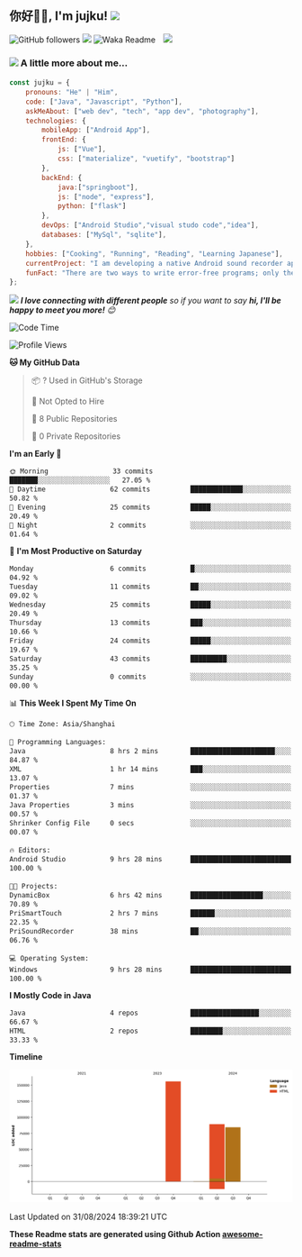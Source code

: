 <h2>你好🙏🏻, I'm jujku! <img src="https://media.giphy.com/media/12oufCB0MyZ1Go/giphy.gif" width="50"></h2>
<img align='right' src="https://media.giphy.com/media/M9gbBd9nbDrOTu1Mqx/giphy.gif" width="230">

![GitHub followers](https://img.shields.io/github/followers/jujku?label=Follow&style=social)
![](https://visitor-badge.glitch.me/badge?page_id=anmol098.anmol098)
![Waka Readme](https://github.com/anmol098/anmol098/workflows/Waka%20Readme/badge.svg)

### <img src="https://media.giphy.com/media/VgCDAzcKvsR6OM0uWg/giphy.gif" width="50"> A little more about me...  

```javascript
const jujku = {
    pronouns: "He" | "Him",
    code: ["Java", "Javascript", "Python"],
    askMeAbout: ["web dev", "tech", "app dev", "photography"],
    technologies: {
        mobileApp: ["Android App"],
        frontEnd: {
            js: ["Vue"],
            css: ["materialize", "vuetify", "bootstrap"]
        },
        backEnd: {
            java:["springboot"],
            js: ["node", "express"],
            python: ["flask"]
        },
        devOps: ["Android Studio","visual studo code","idea"],
        databases: ["MySql", "sqlite"],
    },
    hobbies: ["Cooking", "Running", "Reading", "Learning Japanese"],
    currentProject: "I am developing a native Android sound recorder application.",
    funFact: "There are two ways to write error-free programs; only the third one works"
};
```

<img src="https://media.giphy.com/media/LnQjpWaON8nhr21vNW/giphy.gif" width="60"> <em><b>I love connecting with different people</b> so if you want to say <b>hi, I'll be happy to meet you more!</b> 😊</em>


<!--START_SECTION:waka-->
![Code Time](http://img.shields.io/badge/Code%20Time-100%20hrs%2010%20mins-blue)

![Profile Views](http://img.shields.io/badge/Profile%20Views-0-blue)

**🐱 My GitHub Data** 

> 📦 ? Used in GitHub's Storage 
 > 
> 🚫 Not Opted to Hire
 > 
> 📜 8 Public Repositories 
 > 
> 🔑 0 Private Repositories 
 > 
**I'm an Early 🐤** 

```text
🌞 Morning                33 commits          ███████░░░░░░░░░░░░░░░░░░   27.05 % 
🌆 Daytime                62 commits          █████████████░░░░░░░░░░░░   50.82 % 
🌃 Evening                25 commits          █████░░░░░░░░░░░░░░░░░░░░   20.49 % 
🌙 Night                  2 commits           ░░░░░░░░░░░░░░░░░░░░░░░░░   01.64 % 
```
📅 **I'm Most Productive on Saturday** 

```text
Monday                   6 commits           █░░░░░░░░░░░░░░░░░░░░░░░░   04.92 % 
Tuesday                  11 commits          ██░░░░░░░░░░░░░░░░░░░░░░░   09.02 % 
Wednesday                25 commits          █████░░░░░░░░░░░░░░░░░░░░   20.49 % 
Thursday                 13 commits          ███░░░░░░░░░░░░░░░░░░░░░░   10.66 % 
Friday                   24 commits          █████░░░░░░░░░░░░░░░░░░░░   19.67 % 
Saturday                 43 commits          █████████░░░░░░░░░░░░░░░░   35.25 % 
Sunday                   0 commits           ░░░░░░░░░░░░░░░░░░░░░░░░░   00.00 % 
```


📊 **This Week I Spent My Time On** 

```text
🕑︎ Time Zone: Asia/Shanghai

💬 Programming Languages: 
Java                     8 hrs 2 mins        █████████████████████░░░░   84.87 % 
XML                      1 hr 14 mins        ███░░░░░░░░░░░░░░░░░░░░░░   13.07 % 
Properties               7 mins              ░░░░░░░░░░░░░░░░░░░░░░░░░   01.37 % 
Java Properties          3 mins              ░░░░░░░░░░░░░░░░░░░░░░░░░   00.57 % 
Shrinker Config File     0 secs              ░░░░░░░░░░░░░░░░░░░░░░░░░   00.07 % 

🔥 Editors: 
Android Studio           9 hrs 28 mins       █████████████████████████   100.00 % 

🐱‍💻 Projects: 
DynamicBox               6 hrs 42 mins       ██████████████████░░░░░░░   70.89 % 
PriSmartTouch            2 hrs 7 mins        ██████░░░░░░░░░░░░░░░░░░░   22.35 % 
PriSoundRecorder         38 mins             ██░░░░░░░░░░░░░░░░░░░░░░░   06.76 % 

💻 Operating System: 
Windows                  9 hrs 28 mins       █████████████████████████   100.00 % 
```

**I Mostly Code in Java** 

```text
Java                     4 repos             █████████████████░░░░░░░░   66.67 % 
HTML                     2 repos             ████████░░░░░░░░░░░░░░░░░   33.33 % 
```



**Timeline**

![Lines of Code chart](https://raw.githubusercontent.com/jujku/jujku/main/assets/bar_graph.png)


 Last Updated on 31/08/2024 18:39:21 UTC
<!--END_SECTION:waka-->

**These Readme stats are generated using Github Action [awesome-readme-stats](https://github.com/anmol098/waka-readme-stats)**
